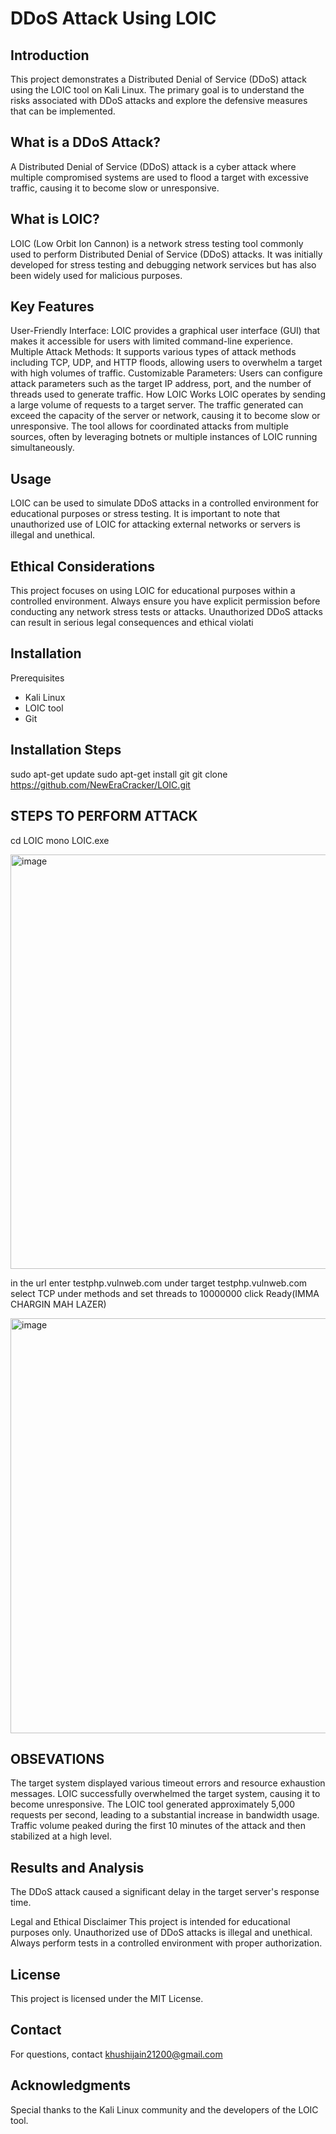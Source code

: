 # DDoS Attack Using LOIC 

## Introduction
This project demonstrates a Distributed Denial of Service (DDoS) attack using the LOIC tool on Kali Linux. The primary goal is to understand the risks associated with DDoS attacks and explore the defensive measures that can be implemented.

## What is a DDoS Attack?
A Distributed Denial of Service (DDoS) attack is a cyber attack where multiple compromised systems are used to flood a target with excessive traffic, causing it to become slow or unresponsive.

## What is LOIC?
LOIC (Low Orbit Ion Cannon) is a network stress testing tool commonly used to perform Distributed Denial of Service (DDoS) attacks. It was initially developed for stress testing and debugging network services but has also been widely used for malicious purposes.

## Key Features
User-Friendly Interface: LOIC provides a graphical user interface (GUI) that makes it accessible for users with limited command-line experience.
Multiple Attack Methods: It supports various types of attack methods including TCP, UDP, and HTTP floods, allowing users to overwhelm a target with high volumes of traffic.
Customizable Parameters: Users can configure attack parameters such as the target IP address, port, and the number of threads used to generate traffic.
How LOIC Works
LOIC operates by sending a large volume of requests to a target server. The traffic generated can exceed the capacity of the server or network, causing it to become slow or unresponsive. The tool allows for coordinated attacks from multiple sources, often by leveraging botnets or multiple instances of LOIC running simultaneously.

## Usage
LOIC can be used to simulate DDoS attacks in a controlled environment for educational purposes or stress testing. It is important to note that unauthorized use of LOIC for attacking external networks or servers is illegal and unethical.

## Ethical Considerations
This project focuses on using LOIC for educational purposes within a controlled environment. Always ensure you have explicit permission before conducting any network stress tests or attacks. Unauthorized DDoS attacks can result in serious legal consequences and ethical violati


## Installation
Prerequisites
- Kali Linux
- LOIC tool
- Git

## Installation Steps
sudo apt-get update
sudo apt-get install git
git clone https://github.com/NewEraCracker/LOIC.git


## STEPS TO PERFORM ATTACK
cd LOIC
mono LOIC.exe

<img width="663" alt="image" src="https://github.com/user-attachments/assets/ab81c420-25e1-4c10-a66d-15bc4f409fff">

in the url enter testphp.vulnweb.com
under target testphp.vulnweb.com
select TCP under methods and set threads to 10000000
click Ready(IMMA CHARGIN MAH LAZER)

<img width="664" alt="image" src="https://github.com/user-attachments/assets/ff48b7c2-3e1e-4d98-b5b7-bfe583f15ee9">

## OBSEVATIONS
The target system displayed various timeout errors and resource exhaustion messages.
LOIC successfully overwhelmed the target system, causing it to become unresponsive.
The LOIC tool generated approximately 5,000 requests per second, leading to a substantial increase in bandwidth usage.
Traffic volume peaked during the first 10 minutes of the attack and then stabilized at a high level.


## Results and Analysis
The DDoS attack caused a significant delay in the target server's response time.

Legal and Ethical Disclaimer
This project is intended for educational purposes only. Unauthorized use of DDoS attacks is illegal and unethical. Always perform tests in a controlled environment with proper authorization.

## License
This project is licensed under the MIT License.

## Contact
For questions, contact khushijain21200@gmail.com 

## Acknowledgments
Special thanks to the Kali Linux community and the developers of the LOIC tool.
